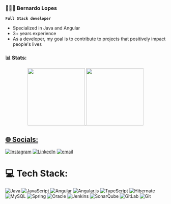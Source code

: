 ### 👩🏻‍💻 Bernardo Lopes
**`Full Stack developer`**

- Specialized in Java and Angular
- 3+ years experience
- As a developer, my goal is to contribute to projects that positively impact people's lives

### 📊 Stats:
<div align="center">
  <a href="https://github.com/BernardoOL">
  <img height="180em" src="https://github-readme-stats.vercel.app/api?username=BernardoOL&show_icons=true&theme=dark&include_all_commits=true&locale=pt-br"/>
  <img height="180em" src="https://github-readme-stats.vercel.app/api/top-langs/?username=BernardoOL&layout=compact&langs_count=7&theme=dark"/>
</div>
  
## 🌐 Socials:
[![Instagram](https://img.shields.io/badge/Instagram-%23E4405F.svg?logo=Instagram&logoColor=white)](https://instagram.com/bernsntz) [![LinkedIn](https://img.shields.io/badge/LinkedIn-%230077B5.svg?logo=linkedin&logoColor=white)](https://linkedin.com/in/bernsntz) [![email](https://img.shields.io/badge/Email-D14836?logo=gmail&logoColor=white)](mailto:bernsntz@gmail.com) 

# 💻 Tech Stack:
![Java](https://img.shields.io/badge/java-%23ED8B00.svg?style=for-the-badge&logo=openjdk&logoColor=white) ![JavaScript](https://img.shields.io/badge/javascript-%23323330.svg?style=for-the-badge&logo=javascript&logoColor=%23F7DF1E) ![Angular](https://img.shields.io/badge/angular-%23DD0031.svg?style=for-the-badge&logo=angular&logoColor=white) ![Angular.js](https://img.shields.io/badge/angular.js-%23E23237.svg?style=for-the-badge&logo=angularjs&logoColor=white) ![TypeScript](https://img.shields.io/badge/typescript-%23007ACC.svg?style=for-the-badge&logo=typescript&logoColor=white) ![Hibernate](https://img.shields.io/badge/Hibernate-59666C?style=for-the-badge&logo=Hibernate&logoColor=white) ![MySQL](https://img.shields.io/badge/mysql-4479A1.svg?style=for-the-badge&logo=mysql&logoColor=white) ![Spring](https://img.shields.io/badge/spring-%236DB33F.svg?style=for-the-badge&logo=spring&logoColor=white) ![Oracle](https://img.shields.io/badge/Oracle-F80000?style=for-the-badge&logo=oracle&logoColor=white) ![Jenkins](https://img.shields.io/badge/jenkins-%232C5263.svg?style=for-the-badge&logo=jenkins&logoColor=white) ![SonarQube](https://img.shields.io/badge/SonarQube-black?style=for-the-badge&logo=sonarqube&logoColor=4E9BCD) ![GitLab](https://img.shields.io/badge/gitlab-%23181717.svg?style=for-the-badge&logo=gitlab&logoColor=white) ![Git](https://img.shields.io/badge/git-%23F05033.svg?style=for-the-badge&logo=git&logoColor=white)

